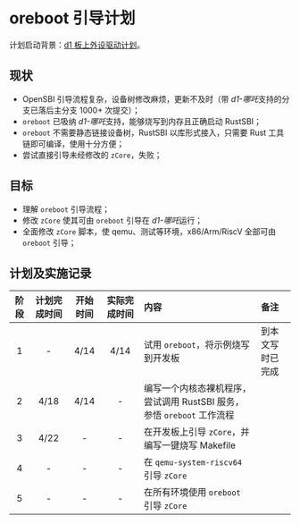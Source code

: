 ﻿# oreboot 引导计划

计划启动背景：[d1 板上外设驱动计划](../user-mode-driver/20220414-summary.md)。

## 现状

- OpenSBI 引导流程复杂，设备树修改麻烦，更新不及时（带 *d1-哪吒*支持的分支已落后主分支 1000+ 次提交）；
- `oreboot` 已吸纳 *d1-哪吒*支持，能够烧写到内存且正确启动 RustSBI；
- `oreboot` 不需要静态链接设备树，RustSBI 以库形式接入，只需要 Rust 工具链即可编译，使用十分方便；
- 尝试直接引导未经修改的 `zCore`，失败；

## 目标

- 理解 `oreboot` 引导流程；
- 修改 `zCore` 使其可由 `oreboot` 引导在 *d1-哪吒*运行；
- 全面修改 `zCore` 脚本，使 qemu、测试等环境，x86/Arm/RiscV 全部可由 `oreboot` 引导；

## 计划及实施记录

| 阶段 | 计划完成时间 | 开始时间 | 实际完成时间 | 内容 | 备注
| :-: | :-:  | :-:  | :-:  | :- | :-
|  1  |  -   | 4/14 | 4/14 | 试用 `oreboot`，将示例烧写到开发板 | 到本文写时已完成
|  2  | 4/18 | 4/14 |  -   | 编写一个内核态裸机程序，尝试调用 RustSBI 服务，参悟 `oreboot` 工作流程 |
|  3  | 4/22 |  -   |  -   | 在开发板上引导 `zCore`，并编写一键烧写 Makefile |
|  4  |  -   |  -   |  -   | 在 `qemu-system-riscv64` 引导 `zCore` |
|  5  |  -   |  -   |  -   | 在所有环境使用 `oreboot` 引导 `zCore` |
